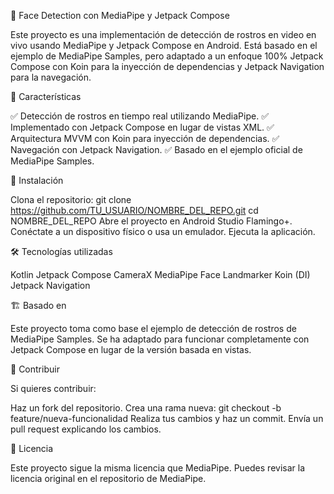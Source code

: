 
📸 Face Detection con MediaPipe y Jetpack Compose

Este proyecto es una implementación de detección de rostros en video en vivo usando MediaPipe y Jetpack Compose en Android. Está basado en el ejemplo de MediaPipe Samples, pero adaptado a un enfoque 100% Jetpack Compose con Koin para la inyección de dependencias y Jetpack Navigation para la navegación.


🎯 Características

✅ Detección de rostros en tiempo real utilizando MediaPipe.
✅ Implementado con Jetpack Compose en lugar de vistas XML.
✅ Arquitectura MVVM con Koin para inyección de dependencias.
✅ Navegación con Jetpack Navigation.
✅ Basado en el ejemplo oficial de MediaPipe Samples.


🚀 Instalación

Clona el repositorio:
git clone https://github.com/TU_USUARIO/NOMBRE_DEL_REPO.git
cd NOMBRE_DEL_REPO
Abre el proyecto en Android Studio Flamingo+.
Conéctate a un dispositivo físico o usa un emulador.
Ejecuta la aplicación.


🛠️ Tecnologías utilizadas

Kotlin
Jetpack Compose
CameraX
MediaPipe Face Landmarker
Koin (DI)
Jetpack Navigation


🏗️ Basado en

Este proyecto toma como base el ejemplo de detección de rostros de MediaPipe Samples. Se ha adaptado para funcionar completamente con Jetpack Compose en lugar de la versión basada en vistas.

📌 Contribuir

Si quieres contribuir:

Haz un fork del repositorio.
Crea una rama nueva:
git checkout -b feature/nueva-funcionalidad
Realiza tus cambios y haz un commit.
Envía un pull request explicando los cambios.

📄 Licencia

Este proyecto sigue la misma licencia que MediaPipe. Puedes revisar la licencia original en el repositorio de MediaPipe.
